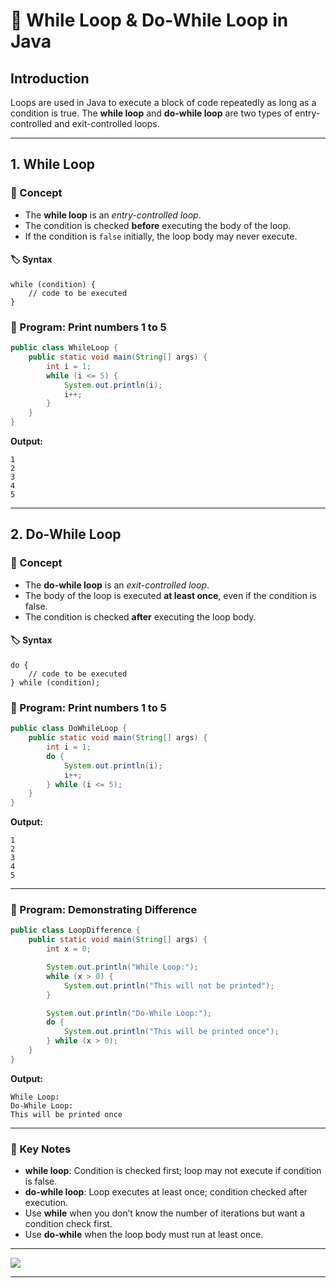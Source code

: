 # 🚀 While Loop & Do-While Loop in Java

## Introduction

Loops are used in Java to execute a block of code repeatedly as long as a condition is true. The **while loop** and **do-while loop** are two types of entry-controlled and exit-controlled loops.

---

## 1. While Loop

### 📘 Concept

* The **while loop** is an *entry-controlled loop*.
* The condition is checked **before** executing the body of the loop.
* If the condition is `false` initially, the loop body may never execute.

#### 🏷️ Syntax

```
while (condition) {
    // code to be executed
}
```

### 📝 Program: Print numbers 1 to 5

```java
public class WhileLoop {
    public static void main(String[] args) {
        int i = 1;
        while (i <= 5) {
            System.out.println(i);
            i++;
        }
    }
}
```

**Output:**

```
1
2
3
4
5
```

---

## 2. Do-While Loop

### 📘 Concept

* The **do-while loop** is an *exit-controlled loop*.
* The body of the loop is executed **at least once**, even if the condition is false.
* The condition is checked **after** executing the loop body.

#### 🏷️ Syntax

```
do {
    // code to be executed
} while (condition);
```

### 📝 Program: Print numbers 1 to 5

```java
public class DoWhileLoop {
    public static void main(String[] args) {
        int i = 1;
        do {
            System.out.println(i);
            i++;
        } while (i <= 5);
    }
}
```

**Output:**

```
1
2
3
4
5
```

---

### 📝 Program: Demonstrating Difference

```java
public class LoopDifference {
    public static void main(String[] args) {
        int x = 0;

        System.out.println("While Loop:");
        while (x > 0) {
            System.out.println("This will not be printed");
        }

        System.out.println("Do-While Loop:");
        do {
            System.out.println("This will be printed once");
        } while (x > 0);
    }
}
```

**Output:**

```
While Loop:
Do-While Loop:
This will be printed once
```

---

### 📌 Key Notes

* **while loop**: Condition is checked first; loop may not execute if condition is false.
* **do-while loop**: Loop executes at least once; condition checked after execution.
* Use **while** when you don’t know the number of iterations but want a condition check first.
* Use **do-while** when the loop body must run at least once.

---

[![](https://img.shields.io/badge/Go_Back-🔙-d6cadd?style=for-the-badge&labelColor=d6cadd)](../../../../../../README.md)

---